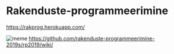 # Rakenduste-programmeerimine

https://rakprog.herokuapp.com/

![meme](https://external-preview.redd.it/rnqp4a2ZbZskVkVpe21j-BamMMk9vvJ6cnjtjx36sb0.jpg?auto=webp&s=e7814281c56779a9356cf37f1c80a5df3d1a4c2f)
https://github.com/rakenduste-programmeerimine-2019s/rp2019/wiki/